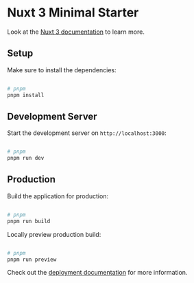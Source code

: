 # Nuxt 3 Minimal Starter

Look at the [Nuxt 3 documentation](https://nuxt.com/docs/getting-started/introduction) to learn more.

## Setup

Make sure to install the dependencies:

```bash

# pnpm
pnpm install
```

## Development Server

Start the development server on `http://localhost:3000`:

```bash

# pnpm
pnpm run dev
```

## Production

Build the application for production:

```bash

# pnpm
pnpm run build
```

Locally preview production build:

```bash

# pnpm
pnpm run preview
```

Check out the [deployment documentation](https://nuxt.com/docs/getting-started/deployment) for more information.
